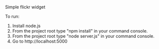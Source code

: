 Simple flickr widget

To run:

1) Install node.js
2) From the project root type "npm install" in your command console.
3) From the project root type "node server.js" in your command console.
4) Go to http://localhost:5000
